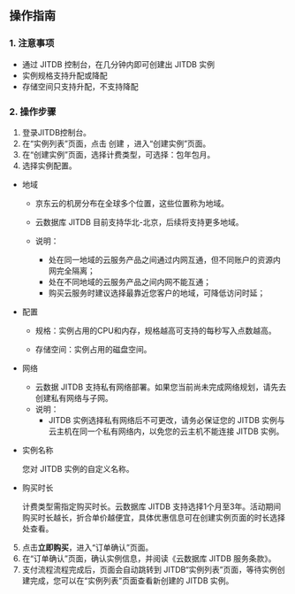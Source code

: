 ## 操作指南

### 1. 注意事项

* 通过 JITDB 控制台，在几分钟内即可创建出 JITDB 实例
* 实例规格支持升配或降配
* 存储空间只支持升配，不支持降配

### 2. 操作步骤

1. 登录JITDB控制台。
2. 在“实例列表”页面，点击 创建 ，进入“创建实例”页面。
3. 在“创建实例”页面，选择计费类型，可选择：包年包月。
4. 选择实例配置。
* 地域
  - 京东云的机房分布在全球多个位置，这些位置称为地域。

  - 云数据库 JITDB 目前支持华北-北京，后续将支持更多地域。

  - 说明：

    + 处在同一地域的云服务产品之间通过内网互通，但不同账户的资源内网完全隔离；
    + 处在不同地域的云服务产品之间内网不能互通；
    + 购买云服务时建议选择最靠近您客户的地域，可降低访问时延；
* 配置

  - 规格：实例占用的CPU和内存，规格越高可支持的每秒写入点数越高。

  - 存储空间：实例占用的磁盘空间。
* 网络
  - 云数据 JITDB 支持私有网络部署。如果您当前尚未完成网络规划，请先去创建私有网络与子网。
  - 说明：
    + JITDB 实例选择私有网络后不可更改，请务必保证您的 JITDB 实例与云主机在同一个私有网络内，以免您的云主机不能连接 JITDB 实例。
* 实例名称

  您对 JITDB 实例的自定义名称。
* 购买时长

  计费类型需指定购买时长。云数据库 JITDB 支持选择1个月至3年。活动期间购买时长越长，折合单价越便宜，具体优惠信息可在创建实例页面的时长选择处查看。

5. 点击**立即购买**，进入“订单确认”页面。
6. 在“订单确认”页面，确认实例信息，并阅读《云数据库 JITDB 服务条款》。
7. 支付流程流程完成后，页面会自动跳转到 JITDB“实例列表”页面，等待实例创建完成，您可以在“实例列表”页面查看新创建的 JITDB 实例。


